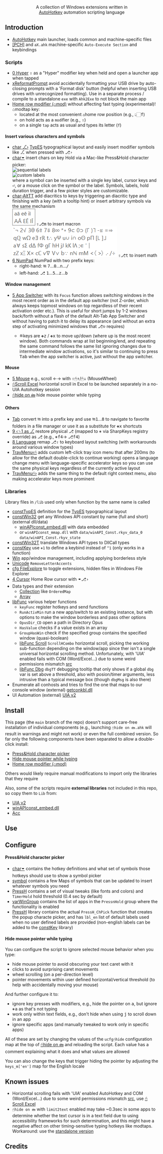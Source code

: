 <p align="center">
A collection of Windows extensions written in
<br>
<a href="https://www.autohotkey.com">AutoHotkey</a> automation scripting language
</p>


## Introduction

  - [AutoHotkey](<./AutoHotkey.ahk>) main launcher, loads common and machine-specific files
  - [\[PCH\]](<./[PCH].ahk>) and `aX.ahk` machine-specific `Auto-Execute Section` and keybindings

### Scripts
  - [0 Hyper](<./0 Hyper.ahk>) <kbd>⇪</kbd> as a "Hyper" modifier key when held and open a launcher app when tapped
  - [xReformatPrompt](<./xReformatPrompt.ahk>) avoid accidentally formatting your USB drive by auto-closing prompts with a 'Format disk' button (helpful when inserting USB drives with unrecognized formatting). Use in a separate process / compile to a standalone `exe` with `Ahk2Exe` to not block the main app
  - [Home row modifier (⌂mod)](./⌂mod_modtap.ahk) without affecting fast typing (experimental)! ⌂modtap key:
    - located at the most convenient `⌂`home row position (e.g., 👆🏻<kbd>f</kbd>)
    - on hold acts as a `mod`ifier (e.g., <kbd>⇧</kbd>)
    - on a single `tap` acts as usual and types its letter (`f`)

#### Insert various characters and symbols
  - [char ⎇›](<./char ⎇›.ahk>) [TypES](https://github.com/eugenesvk/kbdLayout-Mac) typographical layout and easily insert modifier symbols like ⎇ when pressed with <kbd>⎇›</kbd>
  - [char🠿](<./char🠿.ahk>) insert chars on key Hold via a Mac-like Press&Hold character picker:<br/>
    ![sequential labels](./img/ch🠿Dia.png)<br/>
    ![custom labels](./img/ch🠿Sym.png)<br/>
    where a symbol can be inserted with a single key label, cursor keys and <kbd>⏎</kbd>, or a mouse click on the symbol or the label. Symbols, labels, hold duration trigger, and a few picker styles are customizable.
  - [char-AltTT](<./char-AltTT.ahk>) add diacritics to keys by triggering an diacritic type and finishing with a key (with a tooltip hint) or insert arbitrary symbols via the same mechanism<br/>
    ![tooltip diacritics](<./img/ch⎇TT Dia.png>) <kbd>⇧</kbd><kbd>⎇</kbd><kbd>m</kbd> to insert macron<br/>
    ![tooltip math symbols](<./img/ch⎇TT Sym.png>) <kbd>⇧</kbd><kbd>⎇</kbd><kbd>t</kbd> to insert math
  - [6 NumPad](<./6 NumPad.ahk>) NumPad with two prefix keys:
    - right-hand: <kbd>⭾</kbd> <kbd>7</kbd>...<kbd>0</kbd>...<kbd>n</kbd>...<kbd>/</kbd>
    - left-hand: <kbd>⎇</kbd> <kbd>1</kbd>...<kbd>5</kbd>...<kbd>z</kbd>...<kbd>b</kbd>
#### Window management
  - [5 App Switcher](<./5 App Switcher.ahk>) with its `Focus` function allows switching windows in the most recent order as in the default <Alt><Tab> app switcher (not Z-order, which always keeps topmost windows on top regardless of their recent activation order etc.). This is useful for short jumps by 1-2 windows back/forth without a flash of the default Alt-Tab App Switcher and without having to patch it to delay its appearance (and without an extra step of activating minimized windows that <kbd>⎇</kbd><kbd>⎋</kbd> requires)
    - ≝keys are <kbd>❖</kbd><kbd>z</kbd> / <kbd>❖</kbd><kbd>x</kbd> to move up/down (where up is the most recent window). Both commands wrap at list beginning/end, and repeating the same command follows the same list ignoring changes due to intermediate window activations, so it's similar to continuing to press <kbd>Tab</kbd> when the app switcher is active, just without the app switcher.

#### Mouse
  - [5 Mouse](<./5 Mouse.ahk>) e.g., scroll ←→ with <kbd>⇧</kbd><kbd>🖱↑</kbd>/<kbd>🖱↓</kbd> (MouseWheel)
  - [🖰Scroll Excel](<./🖰Scroll Excel.ahk>) horizontal scroll in Excel to be launched separately in a no-UIA Autohotkey session
  - [🖰hide on 🖮](<./🖰hide on 🖮.ahk>) hide mouse pointer while typing
#### Others
  - [Tab](<./Tab.ahk>) convert <kbd>⭾</kbd> into a prefix key and use <kbd>⭾</kbd><kbd>1</kbd>...<kbd>8</kbd> to navigate to favorite folders in a file manager or use it as a substitute for <kbd>❖</kbd><kbd>x</kbd> shortcuts
  - [9 ‹␠1 as ⎇](<./9 ‹␠1 as ⎇.ahk>) restore physical <kbd>⎇</kbd> (mapped to <kbd>⎈</kbd> via SharpKeys registry override) as <kbd>⎇</kbd> (e.g., <kbd>⎈</kbd><kbd>f4</kbd>→ <kbd>⎇</kbd><kbd>f4</kbd>)
  - [8 Language](<./8 Language.ahk>) remap <kbd>⎇</kbd><kbd>⇪</kbd> to keyboard layout switching (with workarounds around various window types)
  - [TrayMenu‹🖰](<./TrayMenu‹🖰.ahk>) adds custom left-click tray icon menu that after 200ms (to allow for the default double-click to continue working) opens a language change menu with language-specific accelerator keys so you can use the same physical keys regardless of the currently active layout
  - [TrayMenu🖰›](<./TrayMenu🖰›.ahk>) adds the same thing to the default right context menu, also making accelerator keys more prominent

### Libraries
Library files in `/lib` used only when function by the same name is called
- [constTypES](<./lib/constTypES.ahk>) definition for the [TypES](https://github.com/eugenesvk/kbdLayout-Mac) typographical layout
- [constWin32](<./lib/constWin32.ahk>) get any Windows API constant by name (full and short) (external dll/data)
  - [winAPIconst_embed.dll](https://github.com/eugenesvk/winAPIconst/releases) with data embedded
  - or `winAPIconst_mmap.dll` with `data/winAPI_Const.rkyv_data_0` `data/winAPI_Const.rkyv_state` 
- [constWin32T](<./lib/constWin32T.ahk>) translate Windows API types to DllCall types
- [constKey](<./lib/constKey.ahk>) use `⎈1` to define a keybind instead of `^1` (only works in a function)
- [Win](<./lib/Win.ahk>) app/window management, including applying borderless style
- [Unicode](<./lib/Unicode.ahk>) `RemoveLetterAccents`
- [cfg FileExplore](<./lib/cfg FileExplore.ahk>) to toggle extensions, hidden files in Windows File Explorer
- [4 Cursor](<./lib/4 Cursor.ahk>) Home Row cursor with 🠿<kbd>⎇›</kbd>
- Data types and their extension
  - [Collection](<./lib/Collection.ahk>) like `OrderedMap`
  - [Array](<./lib/Array.ahk>)
- [libFunc](<./lib/libFunc.ahk>) various helper functions
  - `keyFunc` register hotkeys and send functions
  - `RunActivMin` run a new app/switch to an existing instance, but with options to make the window borderless and pass other options
  - `OpusDir_CD` open a path in Directory Opus
  - `HasValue` checks if a value exists in an array
  - `GroupHasWin` check if the specified group contains the specified window (quasi-boolean)
  - [libFunc Scroll](<./lib/libFunc Scroll.ahk>) `ScrollHCombo` horizontal scroll, picking the working sub-function depending on the window/app since ther isn't a single universal horizontal scrolling method. Unfortunately, with 'UIA' enabled fails with COM (Word/Excel...) due to some weird permissions mismatch [src](autohotkey.com/boards/viewtopic.php?p=432502#p432452)
  - [libFunc Dbg](<./lib/libFunc Dbg.ahk>) `dbgTT` debugging tooltip that only shows if a global `dbg` var is set above a threshold, also with posion/timer arguments, less intrusive than a typical message box (though `dbgMsg` is also there)
- Enumerate all conhosts and tries to find the one that maps to our console window (external) [getconkbl.dll](github.com/Elfy/getconkbl)
- UI Automation (external) [UIA v2](https://github.com/Descolada/UIA-v2/raw/main/Lib/UIA.ahk)

## Install

This page (the `main` branch of the repo) doesn't support care-free installation of individual components (e.g., launching `🖰hide on 🖮.ahk` will result in warnings and might not work) or even the full combined version. So far only the following components have been separated to allow a double-click install:
  - [Press&Hold character picker](https://github.com/eugenesvk/Win.ahk/tree/pressH)
  - [Hide mouse pointer while typing](https://github.com/eugenesvk/Win.ahk/tree/mhide_kbd)
  - [Home row modifier (⌂mod)](https://github.com/eugenesvk/Win.ahk/tree/modtap)

Others would likely require manual modifications to import only the libraries that they require

Also, some of the scripts require __external libraries__ not included in this repo, so copy them to `Lib` from:
  - [UIA v2](https://github.com/Descolada/UIA-v2/raw/main/Lib/UIA.ahk)
  - [winAPIconst_embed.dll](https://github.com/eugenesvk/winAPIconst/releases)
  - [Acc](https://github.com/Descolada/AHK-v2-libraries/blob/main/Lib/Acc.ahk)

## Use

## Configure

#### Press&Hold character picker
  - [char🠿](./char🠿.ahk) contains the hotkey definitions and what set of symbols those hotkeys should use to show a symbol picker
  - [symbol](./gVar/symbol.ahk) contains a few Maps of symbols that can be updated to insert whatever symbols you need
  - [PressH](<./gVar/PressH.ahk>) contains a set of visual tweaks (like fonts and colors) and `TimerHold` hold threshold (0.4 sec by default)
  - [varWinGroup](./varWinGroup.ahk) contains the list of apps in the `PressnHold` group where the functionality is enabled
  - [PressH](./lib/PressH.ahk) library contains the actual `PressH_ChPick` function that creates the popup characte picker, and has `lbl_en` list of default labels used when no user defined labels are provided (non-english labels can be added to the [constKey](./lib/constKey.ahk) library)

#### Hide mouse pointer while typing

You can configure the script to ignore selected mouse behavior when you type:

  - hide mouse pointer to avoid obscuring your text caret with it
  - clicks to avoid surprising caret movements
  - wheel scrolling (on a per-direction level)
  - pointer movements within user defined horizontal/vertical threshold (to help with accidentally moving your mouse)

And further configure it to:

  - ignore key presses with modifiers, e.g., hide the pointer on <kbd>a</kbd>, but ignore <kbd>⎈</kbd><kbd>a</kbd> as that's not typing
  - work only within text fields, e.g., don't hide when using <kbd>j</kbd> to scroll down in an app
  - ignore specific apps (and manually tweaked to work only in specific apps)

All of these are set by changing the values of the `ucfg🖰hide` configuration map at the top of [🖰hide on 🖮](<./🖰hide on 🖮.ahk>) and reloading the script. Each value has a comment explaining what it does and what values are allowed

You can also change the keys that trigger hiding the pointer by adjusting the `keys_m['en']` map for the English locale


## Known issues
  - Horizontal scrolling fails with 'UIA' enabled AutoHotkey and COM (Word/Excel...) due to some weird permissions mismatch [src](autohotkey.com/boards/viewtopic.php?p=432502#p432452), use [🖰Scroll Excel](<./🖰Scroll Excel.ahk>)
  - `🖰hide on 🖮` with `limit2text` enabled may take ~0.3sec in some apps to determine whether the text cursor is in a text field due to using accessibility frameworks for such determination, and this might have a negative affect on other timing-sensitive typing hotkeys like modtaps. Workaround: use the [standalone version](https://github.com/eugenesvk/Win.ahk/tree/mhide_kbd)

## Credits

